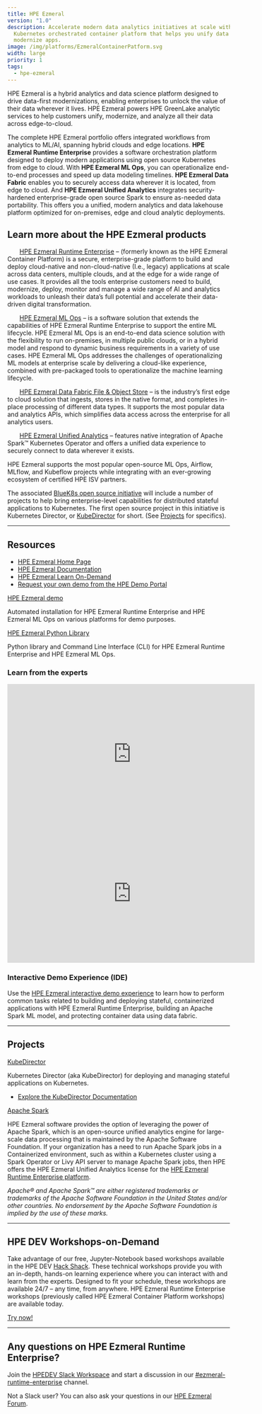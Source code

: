 ```yaml
---
title: HPE Ezmeral
version: "1.0"
description: Accelerate modern data analytics initiatives at scale with this
  Kubernetes orchestrated container platform that helps you unify data and
  modernize apps.
image: /img/platforms/EzmeralContainerPatform.svg
width: large
priority: 1
tags:
  - hpe-ezmeral
---
```

<a id="top"></a>

HPE Ezmeral is a hybrid analytics and data science platform designed to drive data-first modernizations, enabling enterprises to unlock the value of their data wherever it lives. HPE Ezmeral powers HPE GreenLake analytic services to help customers unify, modernize, and analyze all their data across edge-to-cloud.

The complete HPE Ezmeral portfolio offers integrated workflows from analytics to ML/AI, spanning hybrid clouds and edge locations. **HPE Ezmeral Runtime Enterprise** provides a software orchestration platform designed to deploy modern applications using open source Kubernetes from edge to cloud. With **HPE Ezmeral ML Ops**, you can operationalize end-to-end processes and speed up data modeling timelines. **HPE Ezmeral Data Fabric** enables you to securely access data wherever it is located, from edge to cloud. And **HPE Ezmeral Unified Analytics** integrates security-hardened enterprise-grade open source Spark to ensure as-needed data portability. This offers you a unified, modern analytics and data lakehouse platform optimized for on-premises, edge and cloud analytic deployments. 


## Learn more about the HPE Ezmeral products

&nbsp;&nbsp;&nbsp;&nbsp;&nbsp;&nbsp; [HPE Ezmeral Runtime Enterprise](https://www.hpe.com/us/en/software/ezmeral-runtime.html) – (formerly known as the HPE Ezmeral Container Platform) is a secure, enterprise-grade platform to build and deploy cloud-native and non-cloud-native (I.e., legacy) applications at scale across data centers, multiple clouds, and at the edge for a wide range of use cases. It provides all the tools enterprise customers need to build, modernize, deploy, monitor and manage a wide range of AI and analytics workloads to unleash their data’s full potential and accelerate their data-driven digital transformation.


&nbsp;&nbsp;&nbsp;&nbsp;&nbsp;&nbsp; [HPE Ezmeral ML Ops](https://www.hpe.com/us/en/solutions/ezmeral-machine-learning-operations.html) – is a software solution that extends the capabilities of HPE Ezmeral Runtime Enterprise to support the entire ML lifecycle. HPE Ezmeral ML Ops is an end-to-end data science solution with the flexibility to run on-premises, in multiple public clouds, or in a hybrid model and respond to dynamic business requirements in a variety of use cases. HPE Ezmeral ML Ops addresses the challenges of operationalizing ML models at enterprise scale by delivering a cloud-like experience, combined with pre-packaged tools to operationalize the machine learning lifecycle.


&nbsp;&nbsp;&nbsp;&nbsp;&nbsp;&nbsp; [HPE Ezmeral Data Fabric File & Object Store](https://www.hpe.com/us/en/software/ezmeral-data-fabric.html) – is the industry’s first edge to cloud solution that ingests, stores in the native format, and completes in-place processing of different data types. It supports the most popular data and analytics APIs, which simplifies data access across the enterprise for all analytics users. 


&nbsp;&nbsp;&nbsp;&nbsp;&nbsp;&nbsp; [HPE Ezmeral Unified Analytics](https://www.hpe.com/us/en/software/ezmeral-runtime.html) – features native integration of Apache Spark™ Kubernetes Operator and offers a unified data experience to securely connect to data wherever it exists.


HPE Ezmeral supports the most popular open-source ML Ops, Airflow, MLflow, and Kubeflow projects while integrating with an ever-growing ecosystem of certified HPE ISV partners.

The associated [BlueK8s open source initiative](https://github.com/bluek8s) will include a number of projects to help bring enterprise-level capabilities for distributed stateful applications to Kubernetes. The first open source project in this initiative is Kubernetes Director, or [KubeDirector](https://kubedirector.io/) for short. (See [Projects](#projects) for specifics).

--- 

## Resources

 * [HPE Ezmeral Home Page](https://www.hpe.com/us/en/software.html)
 * [HPE Ezmeral Documentation](https://docs.containerplatform.hpe.com/home/)
 * [HPE Ezmeral Learn On-Demand](https://learn.ezmeral.software.hpe.com/)
 * [Request your own demo from the HPE Demo Portal](https://hpedemoportal.ext.hpe.com/home)


[HPE Ezmeral demo](https://github.com/HewlettPackard/ezdemo)
 
Automated installation for HPE Ezmeral Runtime Enterprise and HPE Ezmeral ML Ops on various platforms for demo purposes.



[HPE Ezmeral Python Library](https://github.com/hpe-container-platform-community/hpecp-python-library)


Python library and Command Line Interface (CLI) for HPE Ezmeral Runtime Enterprise and HPE Ezmeral ML Ops.

### Learn from the experts

<iframe width="560" height="315" src="https://www.youtube.com/embed/fCQpSHDEHY0" frameborder="0" allow="accelerometer; autoplay; clipboard-write; encrypted-media; gyroscope; picture-in-picture" allowfullscreen></iframe>
<br />


<iframe width="560" height="315" src="https://www.youtube.com/embed/4-yGrKZ4M-U" frameborder="0" allow="accelerometer; autoplay; clipboard-write; encrypted-media; gyroscope; picture-in-picture" allowfullscreen></iframe>

### Interactive Demo Experience (IDE)

Use the [HPE Ezmeral interactive demo experience](https://www.hpe.com/us/en/resources/solutions/hpe-ezmeral-demo.html) to learn how to perform common tasks related to building and deploying stateful, containerized applications with HPE Ezmeral Runtime Enterprise, building an Apache Spark ML model, and protecting container data using data fabric.

--- 

<a id="projects"></a>

## Projects

[KubeDirector](https://github.com/bluek8s/kubedirector)


Kubernetes Director (aka KubeDirector) for deploying and managing stateful applications on Kubernetes.


* [Explore the KubeDirector Documentation](https://kubedirector.io/)


[Apache Spark](https://spark.apache.org/)


HPE Ezmeral software provides the option of leveraging the power of Apache Spark, which is an open-source unified analytics engine for large-scale data processing that is maintained by the Apache Software Foundation. If your organization has a need to run Apache Spark jobs in a Containerized environment, such as within a Kubernetes cluster using a Spark Operator or Livy API server to manage Apache Spark jobs, then HPE offers the HPE Ezmeral Unified Analytics license for the [HPE Ezmeral Runtime Enterprise platform](https://docs.containerplatform.hpe.com/home/).  

_Apache® and Apache Spark™ are either registered trademarks or trademarks of the Apache Software Foundation in the United States and/or other countries. No endorsement by the Apache Software Foundation is implied by the use of these marks._

--- 

## HPE DEV Workshops-on-Demand


Take advantage of our free, Jupyter-Notebook based workshops available in the HPE DEV [Hack Shack](https://developer.hpe.com/hackshack/). These technical workshops provide you with an in-depth, hands-on learning experience where you can interact with and learn from the experts. Designed to fit your schedule, these workshops are available 24/7 – any time, from anywhere. HPE Ezmeral Runtime Enterprise workshops (previously called HPE Ezmeral Container Platform workshops) are available today.

<link rel="stylesheet" href="https://www.w3schools.com/w3css/4/w3.css">
<div class="w3-container w3-center w3-margin-bottom">
  <a href="/hackshack/workshops"><button type="button" class="button">Try now!</button></a>
</div>

--- 


## Any questions on HPE Ezmeral Runtime Enterprise?
Join the [HPEDEV Slack Workspace](https://slack.hpedev.io/) and start a discussion in our [#ezmeral-runtime-enterprise](https://app.slack.com/client/T5SNJCC7K/C01BB50LG4W) channel.


Not a Slack user? You can also ask your questions in our [HPE Ezmeral Forum](https://hpe.com/forum/ezmeral).
